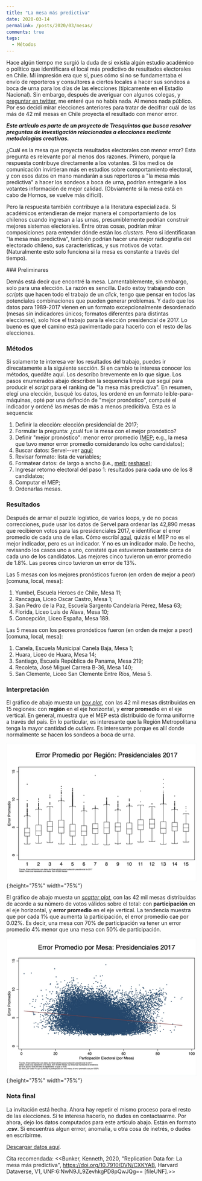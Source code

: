 ```yaml
---
title: "La mesa más predictiva"
date: 2020-03-14
permalink: /posts/2020/03/mesas/
comments: true
tags:
  - Métodos
---
```



Hace algún tiempo me surgió la duda de si existía algún estudio académico o político que identificara el local más predictivo de resultados electorales en Chile. Mi impresión era que sí, pues cómo si no se fundamentaba el envío de reporteros y consultores a ciertos locales a hacer sus sondeos a boca de urna para los días de las elecciones (típicamente en el Estadio Nacional). Sin embargo, después de averiguar con algunos colegas, y [preguntar en twitter](https://twitter.com/kennethbunker/status/1233141683824611328), me enteré que no había nada. Al menos nada público. Por eso decidí mirar elecciones anteriores para tratar de decifrar cuál de las más de 42 mil mesas en Chile proyecta el resultado con menor error.

***Este artículo es parte de un proyecto de Tresquintos que busca resolver preguntas de investigación relacionadas a elecciones mediante metodologías creativas.***

¿Cuál es la mesa que proyecta resultados electorales con menor error? Esta pregunta es relevante por al menos dos razones. Primero, porque la respuesta contribuye directamente a los votantes. Si los medios de comunicación invirtieran más en estudios sobre comportamiento electoral, y con esos datos en mano mandarán a sus reporteros a "la mesa más predictiva" a hacer los sondeos a boca de urna, podrían entregarle a los votantes información de mejor calidad. (Obviamente si la mesa está en cabo de Hornos, se vuelve más difícil).

Pero la respuesta también contribuye a la literatura especializada. Si académicos entendieran de mejor manera el comportamiento de los chilenos cuando ingresan a las urnas, presumiblemente podrían construir mejores sistemas electorales. Entre otras cosas, podrían mirar composiciones para entender dónde están los *clusters*. Pero si identificaran "la mesa más predictiva", también podrían hacer una mejor radiografía del electorado chileno, sus características, y sus motivos de votar. (Naturalmente esto solo funciona si la mesa es constante a través del tiempo).


### Preliminares

Demás está decir que encontré la mesa. Lamentablemente, sin embargo, solo para una elección. La razón es sencilla. Dado estoy trabajando con *scripts* que hacen todo el trabajo de un *click*, tengo que pensar en todos las potenciales combinaciones que pueden generar problemas. Y dado que los datos para 1989-2017 vienen en un formato excepcionalmente desordenado (mesas sin indicadores únicos; formatos diferentes para distintas elecciones), solo hice el trabajo para la elección presidencial de 2017. Lo bueno es que el camino está pavimentado para hacerlo con el resto de las elecciones.


### Métodos

Si solamente te interesa ver los resultados del trabajo, puedes ir direcatamente a la siguiente sección. Si en cambio te interesa conocer los métodos, quedáte aquí. Los describo brevemente en lo que sigue. Los pasos enumerados abajo describen la sequencia limpia que seguí para producir el *script* para el ranking de "la mesa más predictiva". En resumen, elegí una elección, busqué los datos, los ordené en un formato leíble-para-máquinas, opté por una definción de "mejor pronóstico", computé el indicador y ordené las mesas de más a menos predicitiva. Esta es la sequencia:

1. Definir la elección: elección presidencial de 2017;
2. Formular la pregunta: ¿cuál fue la mesa con el mejor pronóstico?  
3. Definir "mejor pronóstico": menor error promedio ([MEP](https://en.wikipedia.org/wiki/Mean_absolute_error); e.g., la mesa que tuvo menor error promedio considerando los ocho candidatos);
4. Buscar datos: Servel--ver [aquí](https://www.servel.cl/elecciones-2017/);
5. Revisar formato: lista de variables;
6. Formatear datos: de largo a ancho (i.e., [melt](https://www.rdocumentation.org/packages/reshape2/versions/1.4.3/topics/melt); [reshape](https://www.stata.com/manuals13/dreshape.pdf));
7. Ingresar retorno electoral del paso 1: resultados para cada uno de los 8 candidatos;
8. Computar el MEP;
9. Ordenarlas mesas.


### Resultados

Después de armar el puzzle logístico, de varios loops, y de no pocas correcciones, pude usar los datos de Servel para ordenar las 42,890 mesas que recibieron votos para las presidenciales 2017, e identificar el error promedio de cada una de ellas. Cómo escribí [aquí](https://twitter.com/kennethbunker/status/1233382284629356548), quizás el MEP no es el mejor indicador, pero es *un* indicador. Y no es un indicador malo. De hecho, revisando los casos uno a uno, constaté que estuvieron bastante cerca de cada uno de los candidatos. Las mejores cinco tuvieron un error promedio de 1.8%. Las peores cinco tuvieron un error de 13%.

Las 5 mesas con los mejores pronósticos fueron (en orden de mejor a peor) [comuna, local, mesa]:

1. Yumbel, Escuela Heroes de Chile, Mesa 11;
2. Rancagua, Liceo Oscar Castro, Mesa 1;
3. San Pedro de la Paz, Escuela Sargento Candelaria Pérez, Mesa 63;
4. Florida, Liceo Luis de Alava, Mesa 10;
5. Concepción, Liceo España, Mesa 189.

Las 5 mesas con los peores pronósticos fueron (en orden de mejor a peor) [comuna, local, mesa]:

1. Canela, Escuela Municipal Canela Baja, Mesa 1;
2. Huara, Liceo de Huara, Mesa 14;
3. Santiago, Escuela República de Panama, Mesa 219;
4. Recoleta, José Miguel Carrera B-36, Mesa 140;
5. San Clemente, Liceo San Clemente Entre Ríos, Mesa 5.


### Interpretación

El gráfico de abajo muesta un [*box plot*](https://en.wikipedia.org/wiki/Box_plot), con las 42 mil mesas distribuidas en 15 regiones: con **región** en el eje horizontal, y **error promedio** en el eje vertical. En general, muestra que el MEP está distribuido de forma uniforme a través del país. En lo particular, es interesante que la Región Metropolitana tenga la mayor cantidad de *outliers*. Es interesante porque es allí donde normalmente se hacen los sondeos a boca de urna.

![bp](/images/boxplot.png){:height="75%" width="75%"}

El gráfico de abajo muesta un [*scatter plot*](https://en.wikipedia.org/wiki/Scatter_plot), con las 42 mil mesas distribuidas de acorde a su número de votos válidos sobre el total: con **participación** en el eje horizontal, y **error promedio** en el eje vertical. La tendencia muestra que por cada 1% que aumenta la participación, el error promedio cae por 0.02%. Es decir, una mesa con 70% de participación va tener un error promedio 4% menor que una mesa con 50% de participación.

![ep](/images/errorpromedio.png){:height="75%" width="75%"}


### Nota final

La invitación está hecha. Ahora hay repetir el mismo proceso para el resto de las elecciones. Si te interesa hacerlo, no dudes en contactaarme. Por ahora, dejo los datos computados para este artículo abajo. Están en formato **.csv**. Si encuentras algun errror, anomalía, u otra cosa de inetrés,  o dudes en escribirme.


[Descargar datos aquí](https://dataverse.harvard.edu/dataset.xhtml?persistentId=doi:10.7910/DVN/CXKYAB).

Cita recomendada: <<Bunker, Kenneth, 2020, "Replication Data for: La mesa más predictiva", https://doi.org/10.7910/DVN/CXKYAB, Harvard Dataverse, V1, UNF:6:NwN9JL9ZevhkgPD8pQwJQg== [fileUNF].>>
